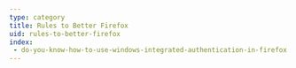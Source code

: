 ```yaml
---
type: category
title: Rules to Better Firefox
uid: rules-to-better-firefox
index:
 - do-you-know-how-to-use-windows-integrated-authentication-in-firefox
---
```




